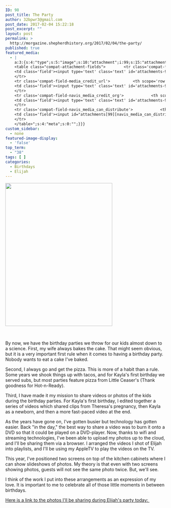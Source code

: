 ```yaml
---
ID: 98
post_title: The Party
author: 32bpwr3@gmail.com
post_date: 2017-02-04 15:22:18
post_excerpt: ""
layout: post
permalink: >
  http://morgazine.shepherdhistory.org/2017/02/04/the-party/
published: true
featured_media:
  - |
    a:3:{s:4:"type";s:5:"image";s:10:"attachment";i:99;s:15:"attachment_data";a:33:{s:2:"id";i:99;s:5:"title";s:8:"103_6667";s:8:"filename";s:12:"103_6667.jpg";s:3:"url";s:76:"http://morgazine.shepherdhistory.org/wp-content/uploads/2017/02/103_6667.jpg";s:4:"link";s:54:"http://morgazine.shepherdhistory.org/?attachment_id=99";s:3:"alt";s:0:"";s:6:"author";s:1:"1";s:11:"description";s:0:"";s:7:"caption";s:0:"";s:4:"name";s:8:"103_6667";s:6:"status";s:7:"inherit";s:10:"uploadedTo";i:98;s:4:"date";i:1486221689000;s:8:"modified";i:1486221689000;s:9:"menuOrder";i:0;s:4:"mime";s:10:"image/jpeg";s:4:"type";s:5:"image";s:7:"subtype";s:4:"jpeg";s:4:"icon";s:73:"http://morgazine.shepherdhistory.org/wp-includes/images/media/default.png";s:13:"dateFormatted";s:16:"February 4, 2017";s:6:"nonces";a:3:{s:6:"update";s:10:"298a352cc9";s:6:"delete";s:10:"477ea9e71b";s:4:"edit";s:10:"4224759a18";}s:8:"editLink";s:74:"http://morgazine.shepherdhistory.org/wp-admin/post.php?post=99&action=edit";s:4:"meta";b:0;s:10:"authorName";s:17:"32bpwr3@gmail.com";s:14:"uploadedToLink";s:74:"http://morgazine.shepherdhistory.org/wp-admin/post.php?post=98&action=edit";s:15:"uploadedToTitle";s:9:"The Party";s:15:"filesizeInBytes";i:1330672;s:21:"filesizeHumanReadable";s:4:"1 MB";s:6:"height";i:3264;s:5:"width";i:2448;s:11:"orientation";s:8:"portrait";s:5:"sizes";a:4:{s:9:"thumbnail";a:4:{s:6:"height";i:140;s:5:"width";i:140;s:3:"url";s:84:"http://morgazine.shepherdhistory.org/wp-content/uploads/2017/02/103_6667-140x140.jpg";s:11:"orientation";s:9:"landscape";}s:6:"medium";a:4:{s:6:"height";i:448;s:5:"width";i:336;s:3:"url";s:84:"http://morgazine.shepherdhistory.org/wp-content/uploads/2017/02/103_6667-336x448.jpg";s:11:"orientation";s:8:"portrait";}s:5:"large";a:4:{s:6:"height";i:1028;s:5:"width";i:771;s:3:"url";s:85:"http://morgazine.shepherdhistory.org/wp-content/uploads/2017/02/103_6667-771x1028.jpg";s:11:"orientation";s:8:"portrait";}s:4:"full";a:4:{s:3:"url";s:76:"http://morgazine.shepherdhistory.org/wp-content/uploads/2017/02/103_6667.jpg";s:6:"height";i:3264;s:5:"width";i:2448;s:11:"orientation";s:8:"portrait";}}s:6:"compat";a:2:{s:4:"item";s:1697:"<input type="hidden" name="attachments[99][menu_order]" value="0" /><p class="media-types media-types-required-info">Required fields are marked <span class="required">*</span></p>
    <table class="compat-attachment-fields">		<tr class='compat-field-media_credit'>			<th scope='row' class='label'><label for='attachments-99-media_credit'><span class='alignleft'>Credit</span><br class='clear' /></label></th>
    <td class='field'><input type='text' class='text' id='attachments-99-media_credit' name='attachments[99][media_credit]' value=''  /></td>
    </tr>
    <tr class='compat-field-media_credit_url'>			<th scope='row' class='label'><label for='attachments-99-media_credit_url'><span class='alignleft'>Credit URL</span><br class='clear' /></label></th>
    <td class='field'><input type='text' class='text' id='attachments-99-media_credit_url' name='attachments[99][media_credit_url]' value=''  /></td>
    </tr>
    <tr class='compat-field-navis_media_credit_org'>			<th scope='row' class='label'><label for='attachments-99-navis_media_credit_org'><span class='alignleft'>Organization</span><br class='clear' /></label></th>
    <td class='field'><input type='text' class='text' id='attachments-99-navis_media_credit_org' name='attachments[99][navis_media_credit_org]' value=''  /></td>
    </tr>
    <tr class='compat-field-navis_media_can_distribute'>			<th scope='row' class='label'><label for='attachments-99-navis_media_can_distribute'><span class='alignleft'>Can<br />distribute?</span><br class='clear' /></label></th>
    <td class='field'><input id="attachments[99][navis_media_can_distribute]" name="attachments[99][navis_media_can_distribute]" type="checkbox" value="1"  /></td>
    </tr>
    </table>";s:4:"meta";s:0:"";}}}
custom_sidebar:
  - none
featured-image-display:
  - 'false'
top_term:
  - "38"
tags: [ ]
categories:
  - Birthdays
  - Elijah
---
```

<p><img class="alignnone size-medium wp-image-99" src="http://morgazine.shepherdhistory.org/wp-content/uploads/2017/02/103_6667-336x448.jpg" alt="" width="336" height="448" /></p><p>&nbsp;</p><p>By now, we have the birthday parties we throw for our kids almost down to a science. First, my wife always bakes the cake. That might seem obvious, but it is a very important first rule when it comes to having a birthday party. Nobody wants to eat a cake I've baked.</p><p>Second, I always go and get the pizza. This is more of a habit than a rule. Some years we shook things up with tacos, and for Kayla's first birthday we served subs, but most parties feature pizza from Little Ceaser's (Thank goodness for Hot-n-Ready).</p><p>Third, I have made it my mission to share videos or photos of the kids during the birthday parties. For Kayla's first birthday, I edited together a series of videos which shared clips from Theresa's pregnancy, then Kayla as a newborn, and then a more fast-paced video at the end.</p><p>As the years have gone on, I've gotten busier but technology has gotten easier. Back "in the day," the best way to share a video was to burn it onto a DVD so that it could be played on a DVD-player. Now, thanks to wifi and streaming technologies, I've been able to upload my photos up to the cloud, and I'll be sharing them via a browser. I arranged the videos I shot of Elijah into playlists, and I'll be using my AppleTV to play the videos on the TV.</p><p>This year, I've positioned two screens on top of the kitchen cabinets where I can show slideshows of photos. My theory is that even with two screens showing photos, guests will not see the same photo twice. But, we'll see.</p><p>I think of the work I put into these arrangements as an expression of my love. It is important to me to celebrate all of those little moments in between birthdays.</p><p><a href="https://goo.gl/photos/ZGmviUGCqDNA1x51A">Here is a link to the photos I'll be sharing during Elijah's party today: </a></p>
